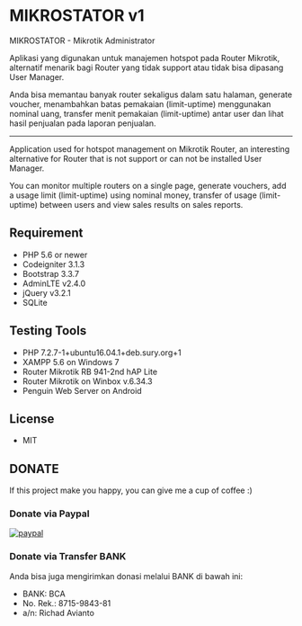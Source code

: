 # MIKROSTATOR v1
MIKROSTATOR - Mikrotik Administrator

Aplikasi yang digunakan untuk manajemen hotspot pada Router Mikrotik, alternatif menarik bagi Router yang tidak support atau tidak bisa dipasang User Manager.

Anda bisa memantau banyak router sekaligus dalam satu halaman, generate voucher, menambahkan batas pemakaian (limit-uptime) menggunakan nominal uang, transfer menit pemakaian (limit-uptime) antar user dan lihat hasil penjualan pada laporan penjualan.

***

Application used for hotspot management on Mikrotik Router, an interesting alternative for Router that is not support or can not be installed User Manager.

You can monitor multiple routers on a single page, generate vouchers, add a usage limit (limit-uptime) using nominal money, transfer of usage (limit-uptime) between users and view sales results on sales reports.

## Requirement
- PHP 5.6 or newer
- Codeigniter 3.1.3
- Bootstrap 3.3.7
- AdminLTE v2.4.0
- jQuery v3.2.1
- SQLite

## Testing Tools
- PHP 7.2.7-1+ubuntu16.04.1+deb.sury.org+1
- XAMPP 5.6 on Windows 7
- Router Mikrotik RB 941-2nd hAP Lite
- Router Mikrotik on Winbox v.6.34.3
- Penguin Web Server on Android

## License
- MIT

## DONATE
If this project make you happy, you can give me a cup of coffee :)

### Donate via Paypal
[![paypal](https://www.paypalobjects.com/en_US/i/btn/btn_donateCC_LG.gif)](https://www.paypal.com/cgi-bin/webscr?cmd=_s-xclick&hosted_button_id=EK6UWF45PVDR6)

### Donate via Transfer BANK
Anda bisa juga mengirimkan donasi melalui BANK di bawah ini:
- BANK: BCA
- No. Rek.: 8715-9843-81
- a/n: Richad Avianto